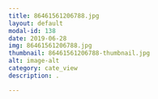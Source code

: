 ```yaml
---
title: 86461561206788.jpg
layout: default
modal-id: 138
date: 2019-06-28
img: 86461561206788.jpg
thumbnail: 86461561206788-thumbnail.jpg
alt: image-alt
category: cate_view
description: .

---
```

